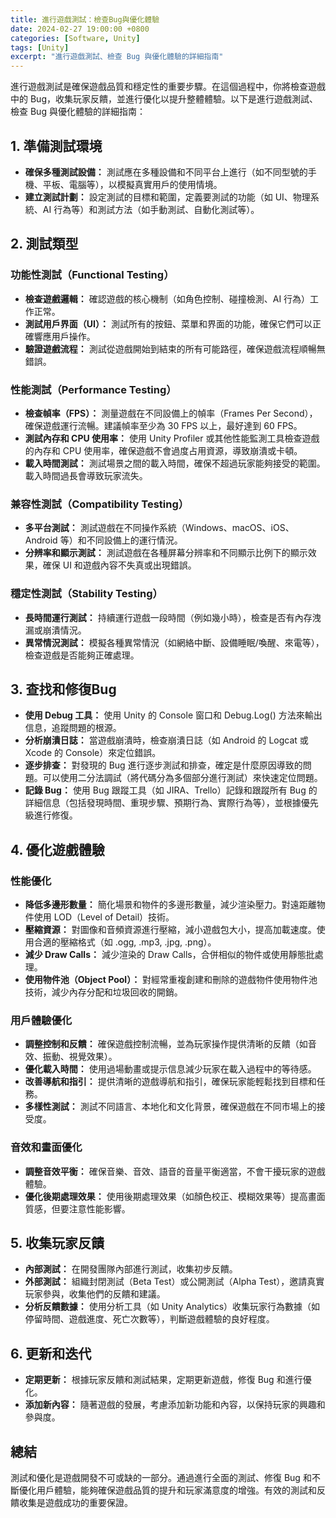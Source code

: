 ```yaml
---
title: 進行遊戲測試：檢查Bug與優化體驗
date: 2024-02-27 19:00:00 +0800
categories: [Software, Unity]
tags: [Unity] 
excerpt: "進行遊戲測試、檢查 Bug 與優化體驗的詳細指南"
---
```


進行遊戲測試是確保遊戲品質和穩定性的重要步驟。在這個過程中，你將檢查遊戲中的 Bug，收集玩家反饋，並進行優化以提升整體體驗。以下是進行遊戲測試、檢查 Bug 與優化體驗的詳細指南：

## **1. 準備測試環境**

- **確保多種測試設備：** 測試應在多種設備和不同平台上進行（如不同型號的手機、平板、電腦等），以模擬真實用戶的使用情境。
- **建立測試計劃：** 設定測試的目標和範圍，定義要測試的功能（如 UI、物理系統、AI 行為等）和測試方法（如手動測試、自動化測試等）。

## **2. 測試類型**

### **功能性測試（Functional Testing）**

- **檢查遊戲邏輯：** 確認遊戲的核心機制（如角色控制、碰撞檢測、AI 行為）工作正常。
- **測試用戶界面（UI）：** 測試所有的按鈕、菜單和界面的功能，確保它們可以正確響應用戶操作。
- **驗證遊戲流程：** 測試從遊戲開始到結束的所有可能路徑，確保遊戲流程順暢無錯誤。

### **性能測試（Performance Testing）**

- **檢查幀率（FPS）：** 測量遊戲在不同設備上的幀率（Frames Per Second），確保遊戲運行流暢。建議幀率至少為 30 FPS 以上，最好達到 60 FPS。
- **測試內存和 CPU 使用率：** 使用 Unity Profiler 或其他性能監測工具檢查遊戲的內存和 CPU 使用率，確保遊戲不會過度占用資源，導致崩潰或卡頓。
- **載入時間測試：** 測試場景之間的載入時間，確保不超過玩家能夠接受的範圍。載入時間過長會導致玩家流失。

### **兼容性測試（Compatibility Testing）**

- **多平台測試：** 測試遊戲在不同操作系統（Windows、macOS、iOS、Android 等）和不同設備上的運行情況。
- **分辨率和顯示測試：** 測試遊戲在各種屏幕分辨率和不同顯示比例下的顯示效果，確保 UI 和遊戲內容不失真或出現錯誤。

### **穩定性測試（Stability Testing）**

- **長時間運行測試：** 持續運行遊戲一段時間（例如幾小時），檢查是否有內存洩漏或崩潰情況。
- **異常情況測試：** 模擬各種異常情況（如網絡中斷、設備睡眠/喚醒、來電等），檢查遊戲是否能夠正確處理。

## **3. 查找和修復Bug**

- **使用 Debug 工具：** 使用 Unity 的 Console 窗口和 Debug.Log() 方法來輸出信息，追蹤問題的根源。
- **分析崩潰日誌：** 當遊戲崩潰時，檢查崩潰日誌（如 Android 的 Logcat 或 Xcode 的 Console）來定位錯誤。
- **逐步排查：** 對發現的 Bug 進行逐步測試和排查，確定是什麼原因導致的問題。可以使用二分法調試（將代碼分為多個部分進行測試）來快速定位問題。
- **記錄 Bug：** 使用 Bug 跟蹤工具（如 JIRA、Trello）記錄和跟蹤所有 Bug 的詳細信息（包括發現時間、重現步驟、預期行為、實際行為等），並根據優先級進行修復。

## **4. 優化遊戲體驗**

### **性能優化**

- **降低多邊形數量：** 簡化場景和物件的多邊形數量，減少渲染壓力。對遠距離物件使用 LOD（Level of Detail）技術。
- **壓縮資源：** 對圖像和音頻資源進行壓縮，減小遊戲包大小，提高加載速度。使用合適的壓縮格式（如 .ogg, .mp3, .jpg, .png）。
- **減少 Draw Calls：** 減少渲染的 Draw Calls，合併相似的物件或使用靜態批處理。
- **使用物件池（Object Pool）：** 對經常重複創建和刪除的遊戲物件使用物件池技術，減少內存分配和垃圾回收的開銷。

### **用戶體驗優化**

- **調整控制和反饋：** 確保遊戲控制流暢，並為玩家操作提供清晰的反饋（如音效、振動、視覺效果）。
- **優化載入時間：** 使用過場動畫或提示信息減少玩家在載入過程中的等待感。
- **改善導航和指引：** 提供清晰的遊戲導航和指引，確保玩家能輕鬆找到目標和任務。
- **多樣性測試：** 測試不同語言、本地化和文化背景，確保遊戲在不同市場上的接受度。

### **音效和畫面優化**

- **調整音效平衡：** 確保音樂、音效、語音的音量平衡適當，不會干擾玩家的遊戲體驗。
- **優化後期處理效果：** 使用後期處理效果（如顏色校正、模糊效果等）提高畫面質感，但要注意性能影響。

## **5. 收集玩家反饋**

- **內部測試：** 在開發團隊內部進行測試，收集初步反饋。
- **外部測試：** 組織封閉測試（Beta Test）或公開測試（Alpha Test），邀請真實玩家參與，收集他們的反饋和建議。
- **分析反饋數據：** 使用分析工具（如 Unity Analytics）收集玩家行為數據（如停留時間、遊戲進度、死亡次數等），判斷遊戲體驗的良好程度。

## **6. 更新和迭代**

- **定期更新：** 根據玩家反饋和測試結果，定期更新遊戲，修復 Bug 和進行優化。
- **添加新內容：** 隨著遊戲的發展，考慮添加新功能和內容，以保持玩家的興趣和參與度。

## **總結**

測試和優化是遊戲開發不可或缺的一部分。通過進行全面的測試、修復 Bug 和不斷優化用戶體驗，能夠確保遊戲品質的提升和玩家滿意度的增強。有效的測試和反饋收集是遊戲成功的重要保證。
